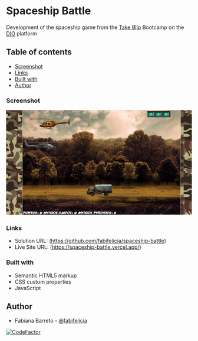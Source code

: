 # Spaceship Battle

Development of the spaceship game from the [Take Blip](https://www.take.net/) Bootcamp on the [DIO](https://www.dio.me) platform

## Table of contents

  - [Screenshot](#screenshot)
  - [Links](#links)
  - [Built with](#built-with)
  - [Author](#author)


### Screenshot

![](./imgs/index.png)

### Links

- Solution URL: (https://github.com/fabifelicia/spaceship-battle)
- Live Site URL: (https://spaceship-battle.vercel.app/)


### Built with

- Semantic HTML5 markup
- CSS custom properties
- JavaScript

## Author

- Fabiana Barreto - [@fabifelicia](https://github.com/fabifelicia)

[![CodeFactor](https://www.codefactor.io/repository/github/fabifelicia/spaceship-battle/badge)](https://www.codefactor.io/repository/github/fabifelicia/spaceship-battle)